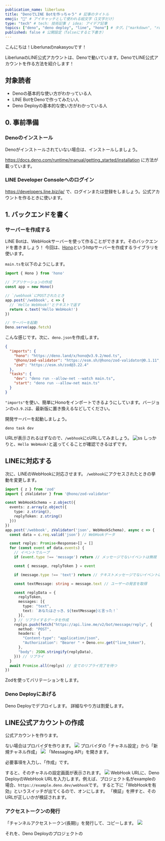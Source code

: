 ```yaml
---
publication_name: liberluna
title: "DenoでLINE Botを作っちゃう" # 記事のタイトル
emoji: "💬" # アイキャッチとして使われる絵文字（1文字だけ）
type: "tech" # tech: 技術記事 / idea: アイデア記事
topics: ["deno", "deno deploy", "line", "hono"] # タグ。["markdown", "rust", "aws"]のように指定する
published: false # 公開設定（falseにすると下書き）
---
```

こんにちは！Liberlunaのnakasyouです！

LiberlunaのLINE公式アカウントは、Denoで動いています。DenoでLINE公式アカウントを作る方法を紹介します！

## 対象読者
- Denoの基本的な使い方がわかっている人
- LINE BotをDenoで作ってみたい人
- Deno Deployの基本的な使い方がわかっている人

## 0. 事前準備
### Denoのインストール
Denoがインストールされていない場合は、インストールしましょう。

https://docs.deno.com/runtime/manual/getting_started/installation
に方法が載っています。

### LINE Developer Consoleへのログイン
https://developers.line.biz/ja/
で、ログインまたは登録をしましょう。公式アカウントを作るときに使います。

## 1. バックエンドを書く
### サーバーを作成する
LINE Botは、WebHookサーバーを使って作ることができます。そのバックエンドを書きましょう！
今回は、[Hono](https://hono.dev)というhttpサーバーを作成するライブラリを使います。

`main.ts`を以下のようにします。
```ts
import { Hono } from 'hono'

// アプリケーションの作成
const app = new Hono()

// `/webhook`にPOSTされたとき
app.post('/webbook', c => {
  // `Hello WebHook!'とテキストで返す
  return c.text('Hello WebHook!')
})

// サーバーを起動
Deno.serve(app.fetch)
```
こんな感じです。次に、`deno.json`を作成します。
```json
{
  "imports": {
    "hono": "https://deno.land/x/hono@v3.9.2/mod.ts",
    "@hono/zod-validator": "https://esm.sh/@hono/zod-validator@0.1.11",
    "zod": "https://esm.sh/zod@3.22.4"
  },
  "tasks": {
    "dev": "deno run --allow-net --watch main.ts",
    "start": "deno run --allow-net main.ts"
  }
}
```
`"imports"`を使い、簡単にHonoをインポートできるようにしています。バージョンの`v3.9.2`は、最新版に置き換えるなどしてください。

開発サーバーを起動しましょう。
```shell
deno task dev
```

URLが表示されるはずなので、`/webhook`にcURLしてみましょう。
![ss](https://github.com/nakasyou/zenn-content/assets/79000684/6baa7686-e7f6-4f36-9c3c-14c70796d717)
しっかりと、`Hello WebHook!`と返ってくることが確認できるはずです。

## LINEに対応する
次に、LINEのWebHookに対応させます。
`/webhook`にアクセスされたときの挙動を変更します。

```ts
import { z } from 'zod'
import { zValidator } from '@hono/zod-validator'

const WebHookSchema = z.object({
  events: z.array(z.object({
    type: z.string(),
    replyToken: z.string()
  }))
})
app.post('/webbook', zValidator('json', WebHookSchema), async c => {
  const data = c.req.valid('json') // WebHookデータ

  const replys: Promise<Response>[] = []
  for (const event of data.events) {
    // イベントでループ
    if (event.type !== 'message') return // メッセージでないイベントは無視

    const { message, replyToken } = event

    if (message.type !== 'text') return // テキストメッセージでないイベントは無視

    const textMessage: string = message.text // ユーザーの発言を取得

    const replyData = {
      replyToken,
      messages: [{
        type: "text",
        text: `あなたはさっき、${textMessage}と言った！`
      }],
    } // リプライするデータを作成
    replys.push(fetch("https://api.line.me/v2/bot/message/reply", {
      method: "POST",
      headers: {
        "Content-type": "application/json",
        "Authorization": "Bearer " + Deno.env.get("line_token"),
      },
      "body": JSON.stringify(replyData),
    })) // リプライ
  }
  await Promise.all(replys) // 全てのリプライ完了を待つ
})
```
Zodを使ってバリテーションをします。

### Deno Deployにあげる
Deno Deployでデプロイします。
詳細なやり方は割愛します。
## LINE公式アカウントの作成
公式アカウントを作ります。

ない場合はプロバイダを作ります。
![](https://github.com/nakasyou/zenn-content/assets/79000684/7caefc6e-fdd9-4c73-8796-ec9d4f2f7f64)
プロバイダの「チャネル設定」から「新規チャネル作成」
![](https://github.com/nakasyou/zenn-content/assets/79000684/a758f5de-e68e-41b2-812c-081434dd77f7)
「Messaging API」を開きます。

必要事項を入力し、「作成」です。

すると、そのチャネルの設定画面が表示されます。
![](https://github.com/nakasyou/zenn-content/assets/79000684/ccc0e1f5-38e1-4b06-ba85-81aba881b59d)
WebHook URLに、Deno DeployのWebHook URLを入力します。例えば、プロジェクト名がexampleの場合、`https://example.deno.dev/webhook`です。
すると下に「WebHookを有効」というスイッチが出てくるので、オンにします。
「検証」を押すと、そのURLが正しいかが検証されます。

### アクセストークンの発行
「チャンネルアクセストークン(長期)」を発行して、コピーします。
![](https://github.com/nakasyou/zenn-content/assets/79000684/49416242-bc32-42c5-9215-eb16ec147621)

それを、Deno Deployのプロジェクトの

